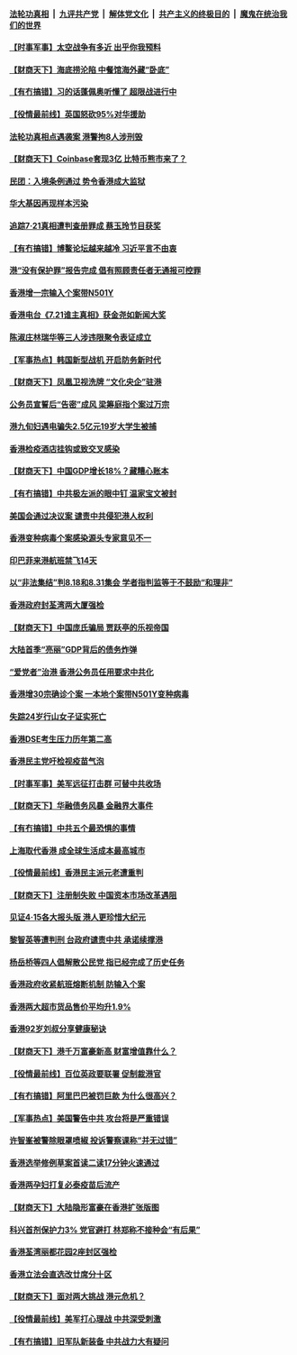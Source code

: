 ####  [法轮功真相](../../../../basic/blob/master/README.md?t=04251131) &nbsp;|&nbsp; [九评共产党](../../../../9ping.md/blob/master/README.md?t=04251131) &nbsp;|&nbsp; [解体党文化](../../../../jtdwh.md/blob/master/README.md?t=04251131)  &nbsp;|&nbsp; [共产主义的终极目的](../../../../gczydzjmd.md/blob/master/README.md?t=04251131) &nbsp;|&nbsp; [魔鬼在统治我们的世界](../../../../mgztzwmdsj.md/blob/master/README.md?t=04251131) 

#### [【时事军事】太空战争有多近 出乎你我预料](../pages/nsc415/n12901728.md?t=04251131) 

#### [【财商天下】海底捞沦陷 中餐馆海外藏“卧底”](../pages/nsc415/n12902593.md?t=04251131) 

#### [【有冇搞错】习的话蓬佩奥听懂了 超限战进行中](../pages/nsc415/n12901484.md?t=04251131) 

#### [【役情最前线】英国怒砍95%对华援助](../pages/nsc415/n12901681.md?t=04251131) 

#### [法轮功真相点遇袭案 港警拘8人涉刑毁](../pages/nsc415/n12901363.md?t=04251131) 

#### [【财商天下】Coinbase套现3亿 比特币熊市来了？](../pages/nsc415/n12898416.md?t=04251131) 

#### [民团：入境条例通过 势令香港成大监狱](../pages/nsc415/n12899078.md?t=04251131) 

#### [华大基因再现样本污染](../pages/nsc415/n12899053.md?t=04251131) 

#### [追踪7‧21真相遭判查册罪成 蔡玉玲节目获奖](../pages/nsc415/n12898649.md?t=04251131) 

#### [【有冇搞错】博鳌论坛越来越冷 习近平言不由衷](../pages/nsc415/n12896200.md?t=04251131) 

#### [港“没有保护罪”报告完成 倡有照顾责任者无通报可控罪](../pages/nsc415/n12896660.md?t=04251131) 

#### [香港增一宗输入个案带N501Y](../pages/nsc415/n12896562.md?t=04251131) 

#### [香港电台《7.21谁主真相》获金尧如新闻大奖](../pages/nsc415/n12896640.md?t=04251131) 

#### [陈淑庄林瑞华等三人涉违限聚令表证成立](../pages/nsc415/n12896621.md?t=04251131) 

#### [【军事热点】韩国新型战机 开启防务新时代](../pages/nsc415/n12893283.md?t=04251131) 

#### [【财商天下】凤凰卫视洗牌 “文化央企”驻港](../pages/nsc415/n12895879.md?t=04251131) 

#### [公务员宣誓后“告密”成风 梁筹庭指个案过万宗](../pages/nsc415/n12894035.md?t=04251131) 

#### [港九旬妇遇电骗失2.5亿元19岁大学生被捕](../pages/nsc415/n12894015.md?t=04251131) 


#### [香港检疫酒店挂钩或致交叉感染](../pages/nsc415/n12893964.md?t=04251131) 

#### [【财商天下】中国GDP增长18%？藏糟心账本](../pages/nsc415/n12893178.md?t=04251131) 

#### [【有冇搞错】中共极左派的眼中钉 温家宝文被封](../pages/nsc415/n12891224.md?t=04251131) 

#### [美国会通过决议案 谴责中共侵犯港人权利](../pages/nsc415/n12891689.md?t=04251131) 

#### [香港变种病毒个案感染源头专家意见不一](../pages/nsc415/n12891551.md?t=04251131) 

#### [印巴菲来港航班禁飞14天](../pages/nsc415/n12891548.md?t=04251131) 

#### [以“非法集结”判8.18和8.31集会 学者指判监等于不鼓励“和理非”](../pages/nsc415/n12891524.md?t=04251131) 

#### [香港政府封荃湾两大厦强检](../pages/nsc415/n12891513.md?t=04251131) 

#### [【财商天下】中国庞氏骗局 贾跃亭的乐视帝国](../pages/nsc415/n12890952.md?t=04251131) 

#### [大陆首季“亮丽”GDP背后的债务炸弹](../pages/nsc415/n12891305.md?t=04251131) 

#### [“爱党者”治港 香港公务员任用要求中共化](../pages/nsc415/n12889415.md?t=04251131) 

#### [香港增30宗确诊个案 一本地个案带N501Y变种病毒](../pages/nsc415/n12889208.md?t=04251131) 

#### [失踪24岁行山女子证实死亡](../pages/nsc415/n12889034.md?t=04251131) 

#### [香港DSE考生压力历年第二高](../pages/nsc415/n12888900.md?t=04251131) 

#### [香港民主党吁检视疫苗气泡](../pages/nsc415/n12888878.md?t=04251131) 

#### [【时事军事】美军远征打击群 可替中共收场](../pages/nsc415/n12885152.md?t=04251131) 

#### [【财商天下】华融债务风暴 金融界大事件](../pages/nsc415/n12886603.md?t=04251131) 

#### [【有冇搞错】中共五个最恐惧的事情](../pages/nsc415/n12885763.md?t=04251131) 

#### [上海取代香港 成全球生活成本最高城市](../pages/nsc415/n12886076.md?t=04251131) 

#### [【役情最前线】香港民主派元老遭重判](../pages/nsc415/n12885795.md?t=04251131) 

#### [【财商天下】注册制失败 中国资本市场改革遇阻](../pages/nsc415/n12885118.md?t=04251131) 

#### [见证4·15各大报头版 港人更珍惜大纪元](../pages/nsc415/n12885458.md?t=04251131) 

#### [黎智英等遭判刑 台政府谴责中共 承诺续撑港](../pages/nsc415/n12884991.md?t=04251131) 

#### [杨岳桥等四人倡解散公民党 指已经完成了历史任务](../pages/nsc415/n12883272.md?t=04251131) 

#### [香港政府收紧航班熔断机制 防输入个案](../pages/nsc415/n12883278.md?t=04251131) 

#### [香港两大超市货品售价平均升1.9%](../pages/nsc415/n12883267.md?t=04251131) 

#### [香港92岁刘叔分享健康秘诀](../pages/nsc415/n12883199.md?t=04251131) 

#### [【财商天下】港千万富豪新高 财富增值靠什么？](../pages/nsc415/n12882614.md?t=04251131) 

#### [【役情最前线】百位英政要联署 促制裁港官](../pages/nsc415/n12882651.md?t=04251131) 

#### [【有冇搞错】阿里巴巴被罚巨款 为什么很高兴？](../pages/nsc415/n12882428.md?t=04251131) 

#### [【军事热点】美国警告中共 攻台将是严重错误](../pages/nsc415/n12877629.md?t=04251131) 

#### [许智峯被警除眼罩喷椒 投诉警察课称“并无过错”](../pages/nsc415/n12880769.md?t=04251131) 

#### [香港选举修例草案首读二读17分钟火速通过](../pages/nsc415/n12880759.md?t=04251131) 

#### [香港两孕妇打复必泰疫苗后流产](../pages/nsc415/n12880743.md?t=04251131) 

#### [【财商天下】大陆隐形富豪在香港扩张版图](../pages/nsc415/n12879921.md?t=04251131) 

#### [科兴首剂保护力3% 党官避打 林郑称不接种会“有后果”](../pages/nsc415/n12880384.md?t=04251131) 

#### [香港荃湾丽都花园2座封区强检](../pages/nsc415/n12878397.md?t=04251131) 

#### [香港立法会直选改廿席分十区](../pages/nsc415/n12878371.md?t=04251131) 

#### [【财商天下】面对两大挑战 港元危机？](../pages/nsc415/n12877597.md?t=04251131) 

#### [【役情最前线】美军打心理战 中共深受刺激](../pages/nsc415/n12877880.md?t=04251131) 

#### [【有冇搞错】旧军队新装备 中共战力大有疑问](../pages/nsc415/n12875848.md?t=04251131) 

